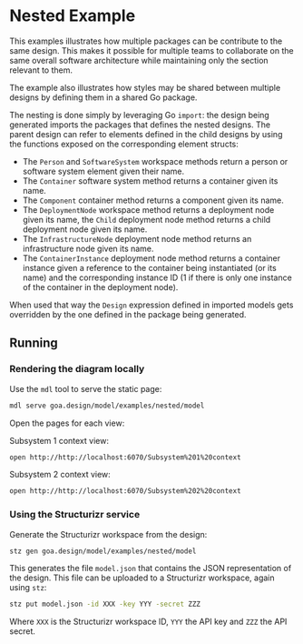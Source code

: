 # Nested Example

This examples illustrates how multiple packages can be contribute to the same
design. This makes it possible for multiple teams to collaborate on the same
overall software architecture while maintaining only the section relevant to
them.

The example also illustrates how styles may be shared between multiple
designs by defining them in a shared Go package.

The nesting is done simply by leveraging Go `import`: the design being
generated imports the packages that defines the nested designs. The parent
design can refer to elements defined in the child designs by using the
functions exposed on the corresponding element structs:

* The `Person` and `SoftwareSystem` workspace methods return a person or
  software system element given their name.
* The `Container` software system method returns a container given its name.
* The `Component` container method returns a component given its name.
* The `DeploymentNode` workspace method returns a deployment node given its
  name, the `Child` deployment node method returns a child deployment node
  given its name.
* The `InfrastructureNode` deployment node method returns an infrastructure
  node given its name.
* The `ContainerInstance` deployment node method returns a container instance
  given a reference to the container being instantiated (or its name) and the
  corresponding instance ID (1 if there is only one instance of the container
  in the deployment node).

When used that way the `Design` expression defined in imported models gets
overridden by the one defined in the package being generated.

## Running

### Rendering the diagram locally

Use the `mdl` tool to serve the static page:

```bash
mdl serve goa.design/model/examples/nested/model
```

Open the pages for each view:

Subsystem 1 context view:

```bash
open http://http://localhost:6070/Subsystem%201%20context
```

Subsystem 2 context view:

```bash
open http://http://localhost:6070/Subsystem%202%20context
```

### Using the Structurizr service

Generate the Structurizr workspace from the design:

```bash
stz gen goa.design/model/examples/nested/model
```

This generates the file `model.json` that contains the JSON representation
of the design. This file can be uploaded to a Structurizr workspace, again
using `stz`:

```bash
stz put model.json -id XXX -key YYY -secret ZZZ
```

Where `XXX` is the Structurizr workspace ID, `YYY` the API key and `ZZZ` the
API secret.
